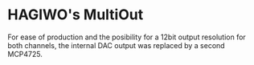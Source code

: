 <h1>HAGIWO's MultiOut</h1>
<p>For ease of production and the posibility for a 12bit output resolution for both channels, the internal DAC output was replaced by a second MCP4725.</p>
